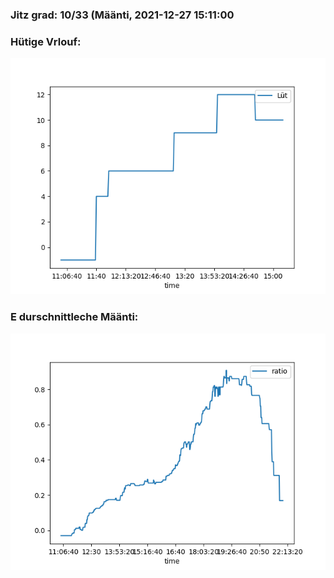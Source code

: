### Jitz grad: 10/33 (Määnti, 2021-12-27 15:11:00

### Hütige Vrlouf:
![Graph](Today.png)

### E durschnittleche Määnti:
![Graph](Määnti.png)